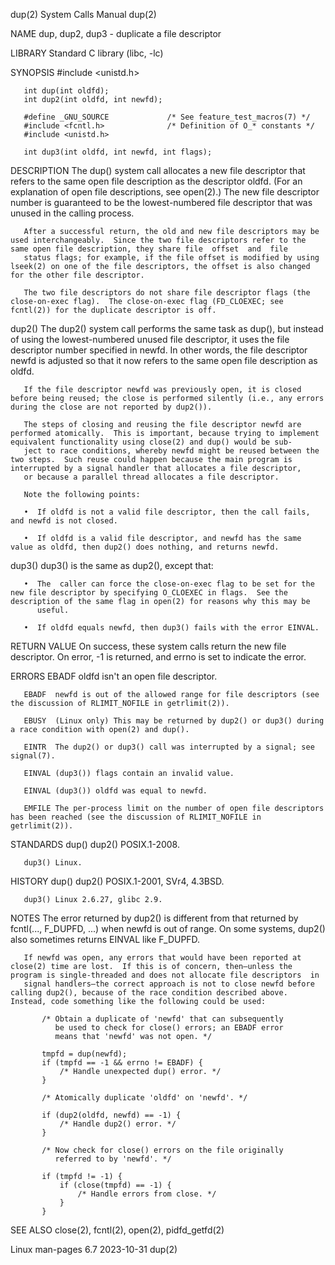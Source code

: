 dup(2)                                                                                      System Calls Manual                                                                                      dup(2)

NAME
       dup, dup2, dup3 - duplicate a file descriptor

LIBRARY
       Standard C library (libc, -lc)

SYNOPSIS
       #include <unistd.h>

       int dup(int oldfd);
       int dup2(int oldfd, int newfd);

       #define _GNU_SOURCE             /* See feature_test_macros(7) */
       #include <fcntl.h>              /* Definition of O_* constants */
       #include <unistd.h>

       int dup3(int oldfd, int newfd, int flags);

DESCRIPTION
       The  dup() system call allocates a new file descriptor that refers to the same open file description as the descriptor oldfd.  (For an explanation of open file descriptions, see open(2).)  The new
       file descriptor number is guaranteed to be the lowest-numbered file descriptor that was unused in the calling process.

       After a successful return, the old and new file descriptors may be used interchangeably.  Since the two file descriptors refer to the same open file description, they share file  offset  and  file
       status flags; for example, if the file offset is modified by using lseek(2) on one of the file descriptors, the offset is also changed for the other file descriptor.

       The two file descriptors do not share file descriptor flags (the close-on-exec flag).  The close-on-exec flag (FD_CLOEXEC; see fcntl(2)) for the duplicate descriptor is off.

   dup2()
       The dup2() system call performs the same task as dup(), but instead of using the lowest-numbered unused file descriptor, it uses the file descriptor number specified in newfd.  In other words, the
       file descriptor newfd is adjusted so that it now refers to the same open file description as oldfd.

       If the file descriptor newfd was previously open, it is closed before being reused; the close is performed silently (i.e., any errors during the close are not reported by dup2()).

       The steps of closing and reusing the file descriptor newfd are performed atomically.  This is important, because trying to implement equivalent functionality using close(2) and dup() would be sub‐
       ject to race conditions, whereby newfd might be reused between the two steps.  Such reuse could happen because the main program is interrupted by a signal handler that allocates a file descriptor,
       or because a parallel thread allocates a file descriptor.

       Note the following points:

       •  If oldfd is not a valid file descriptor, then the call fails, and newfd is not closed.

       •  If oldfd is a valid file descriptor, and newfd has the same value as oldfd, then dup2() does nothing, and returns newfd.

   dup3()
       dup3() is the same as dup2(), except that:

       •  The  caller can force the close-on-exec flag to be set for the new file descriptor by specifying O_CLOEXEC in flags.  See the description of the same flag in open(2) for reasons why this may be
          useful.

       •  If oldfd equals newfd, then dup3() fails with the error EINVAL.

RETURN VALUE
       On success, these system calls return the new file descriptor.  On error, -1 is returned, and errno is set to indicate the error.

ERRORS
       EBADF  oldfd isn't an open file descriptor.

       EBADF  newfd is out of the allowed range for file descriptors (see the discussion of RLIMIT_NOFILE in getrlimit(2)).

       EBUSY  (Linux only) This may be returned by dup2() or dup3() during a race condition with open(2) and dup().

       EINTR  The dup2() or dup3() call was interrupted by a signal; see signal(7).

       EINVAL (dup3()) flags contain an invalid value.

       EINVAL (dup3()) oldfd was equal to newfd.

       EMFILE The per-process limit on the number of open file descriptors has been reached (see the discussion of RLIMIT_NOFILE in getrlimit(2)).

STANDARDS
       dup()
       dup2() POSIX.1-2008.

       dup3() Linux.

HISTORY
       dup()
       dup2() POSIX.1-2001, SVr4, 4.3BSD.

       dup3() Linux 2.6.27, glibc 2.9.

NOTES
       The error returned by dup2() is different from that returned by fcntl(..., F_DUPFD, ...)  when newfd is out of range.  On some systems, dup2() also sometimes returns EINVAL like F_DUPFD.

       If newfd was open, any errors that would have been reported at close(2) time are lost.  If this is of concern, then—unless the program is single-threaded and does not allocate file descriptors  in
       signal handlers—the correct approach is not to close newfd before calling dup2(), because of the race condition described above.  Instead, code something like the following could be used:

           /* Obtain a duplicate of 'newfd' that can subsequently
              be used to check for close() errors; an EBADF error
              means that 'newfd' was not open. */

           tmpfd = dup(newfd);
           if (tmpfd == -1 && errno != EBADF) {
               /* Handle unexpected dup() error. */
           }

           /* Atomically duplicate 'oldfd' on 'newfd'. */

           if (dup2(oldfd, newfd) == -1) {
               /* Handle dup2() error. */
           }

           /* Now check for close() errors on the file originally
              referred to by 'newfd'. */

           if (tmpfd != -1) {
               if (close(tmpfd) == -1) {
                   /* Handle errors from close. */
               }
           }

SEE ALSO
       close(2), fcntl(2), open(2), pidfd_getfd(2)

Linux man-pages 6.7                                                                              2023-10-31                                                                                          dup(2)
